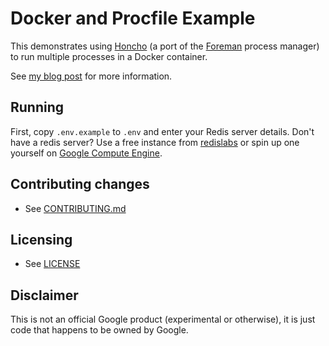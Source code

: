 # Docker and Procfile Example

This demonstrates using [Honcho](https://honcho.readthedocs.org/en/latest/) (a port of the [Foreman](http://ddollar.github.io/foreman/) process manager) to run multiple processes in a Docker container.

See [my blog post](tbd) for more information.

## Running

First, copy ``.env.example`` to ``.env`` and enter your Redis server details. Don't have a redis server? Use a free instance from [redislabs](https://redislabs.com) or spin up one yourself on [Google Compute Engine](https://cloud.google.com/solutions/redis/click-to-deploy).

## Contributing changes

* See [CONTRIBUTING.md](CONTRIBUTING.md)

## Licensing

* See [LICENSE](LICENSE)

## Disclaimer

This is not an official Google product (experimental or otherwise), it is just code that happens to be owned by Google.
